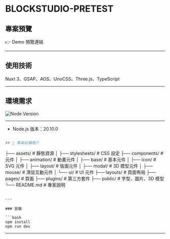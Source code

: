# BLOCKSTUDIO-PRETEST

## 專案預覽
👉 Demo 預覽連結

---

## 使用技術
Nuxt 3、GSAP、AOS、UnoCSS、Three.js、TypeScript

---

## 環境需求
![Node Version](https://img.shields.io/badge/node-20.10.0-blue)

---

- Node.js 版本：20.10.0
```bash

## 📁 專案結構簡介

```
├── assets/          # 靜態資源
│ ├── stylesheets/   # CSS 設定
├── components/      # 元件
│ ├── animation/     # 動畫元件
│ ├── base/          # 基本元件
│ ├── icon/          # SVG 元件
│ ├── layout/        # 版面元件
│ ├── modal/         # 3D 模型元件
│ ├── mouse/         # 滑鼠互動元件
│ └── ui/            # UI 元件
├── layouts/         # 頁面佈局
├── pages/           # 頁面
├── plugins/         # 第三方套件
├── public/          # 字型、圖片、3D 模型
└── README.md        # 專案說明
```

---

### 安裝

```bash
npm install
npm run dev
```

---
